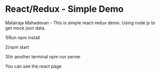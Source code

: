 # React/Redux - Simple Demo

Malairaja Mahadevan - This is simple react-redux demo. Using node js to get mock json data.

1)Run npm install

2)npm start

3)In another terminal npm run server

You can see the react page

